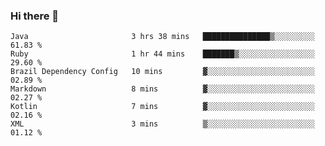 ### Hi there 👋

<!--START_SECTION:waka-->

```text
Java                       3 hrs 38 mins   ███████████████▒░░░░░░░░░   61.83 %
Ruby                       1 hr 44 mins    ███████▒░░░░░░░░░░░░░░░░░   29.60 %
Brazil Dependency Config   10 mins         ▓░░░░░░░░░░░░░░░░░░░░░░░░   02.89 %
Markdown                   8 mins          ▓░░░░░░░░░░░░░░░░░░░░░░░░   02.27 %
Kotlin                     7 mins          ▓░░░░░░░░░░░░░░░░░░░░░░░░   02.16 %
XML                        3 mins          ▒░░░░░░░░░░░░░░░░░░░░░░░░   01.12 %
```

<!--END_SECTION:waka-->

<!--
**jerry-shao/jerry-shao** is a ✨ _special_ ✨ repository because its `README.md` (this file) appears on your GitHub profile.

Here are some ideas to get you started:

- 🔭 I’m currently working on ...
- 🌱 I’m currently learning ...
- 👯 I’m looking to collaborate on ...
- 🤔 I’m looking for help with ...
- 💬 Ask me about ...
- 📫 How to reach me: ...
- 😄 Pronouns: ...
- ⚡ Fun fact: ...
-->
